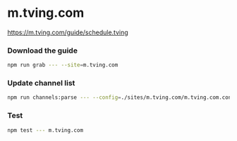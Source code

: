 # m.tving.com

https://m.tving.com/guide/schedule.tving

### Download the guide

```sh
npm run grab --- --site=m.tving.com
```

### Update channel list

```sh
npm run channels:parse --- --config=./sites/m.tving.com/m.tving.com.config.js --output=./sites/m.tving.com/m.tving.com.channels.xml
```

### Test

```sh
npm test --- m.tving.com
```
